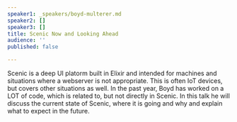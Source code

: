 ```yaml
---
speaker1: _speakers/boyd-multerer.md
speaker2: []
speaker3: []
title: Scenic Now and Looking Ahead
audience: ''
published: false

---
```

Scenic is a deep UI platorm built in Elixir and intended for machines and situations where a webserver is not appropriate. This is often IoT devices, but covers other situations as well. In the past year, Boyd has worked on a LOT of code, which is related to, but not directly in Scenic. In this talk he will discuss the current state of Scenic, where it is going and why and explain what to expect in the future.